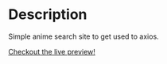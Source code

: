 # Description

Simple anime search site to get used to axios.


[Checkout the live preview!](https://animesearch.us)